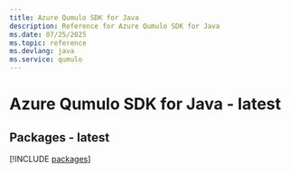 ```yaml
---
title: Azure Qumulo SDK for Java
description: Reference for Azure Qumulo SDK for Java
ms.date: 07/25/2025
ms.topic: reference
ms.devlang: java
ms.service: qumulo
---
```

# Azure Qumulo SDK for Java - latest
## Packages - latest
[!INCLUDE [packages](qumulo-index.md)]